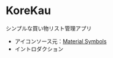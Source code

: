 # KoreKau
シンプルな買い物リスト管理アプリ

- アイコンソース元：[Material Symbols](https://fonts.google.com/icons)
- イントロダクション